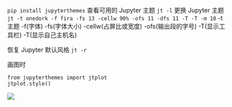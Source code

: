 ```pip install jupyterthemes```
查看可用的 Jupyter 主题
```jt -l```
更换 Jupyter 主题
```jt -t onedork -f fira -fs 13 -cellw 90% -ofs 11 -dfs 11 -T -T -m 10```
-t 主题 -f(字体)  -fs(字体大小) -cellw(占屏比或宽度)  -ofs(输出段的字号)  -T(显示工具栏)  -T(显示自己主机名)

 恢复 Jupyter 默认风格
```jt -r```

画图时
```
from jupyterthemes import jtplot
jtplot.style() 
```

![](https://upload-images.jianshu.io/upload_images/18339009-8515131bfec37dc8.png?imageMogr2/auto-orient/strip%7CimageView2/2/w/1240)

